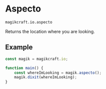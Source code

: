 # Aspecto

`magikcraft.io.aspecto`

Returns the location where you are looking.

## Example

```javascript
const magik = magikcraft.io;

function main() {
    const whereImLooking = magik.aspecto();
    magik.dixit(whereImLooking);
}
```

